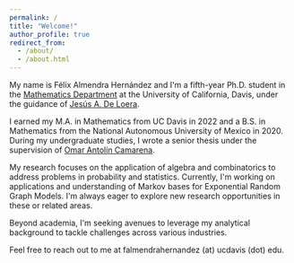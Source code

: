 ```yaml
---
permalink: /
title: "Welcome!"
author_profile: true
redirect_from: 
  - /about/
  - /about.html
---
```


My name is Félix Almendra Hernández and I'm a fifth-year Ph.D. student in the [Mathematics Department](https://www.math.ucdavis.edu/) at the University of California, Davis, under the guidance of  [Jesús A. De Loera](https://www.math.ucdavis.edu/~deloera/ "Jesus De Loera"). 

I earned my M.A. in Mathematics from UC Davis in 2022 and a B.S. in Mathematics from the National Autonomous University of Mexico in 2020. During my undergraduate studies, I wrote a senior thesis under the supervision of [Omar Antolín Camarena](https://www.matem.unam.mx/~omar/).

My research focuses on the application of algebra and combinatorics to address problems in probability and statistics. Currently, I'm working on applications and understanding of Markov bases for Exponential Random Graph Models. I'm always eager to explore new research opportunities in these or related areas.

Beyond academia, I'm seeking avenues to leverage my analytical background to tackle challenges across various industries.

Feel free to reach out to me at falmendrahernandez (at) ucdavis (dot) edu.

